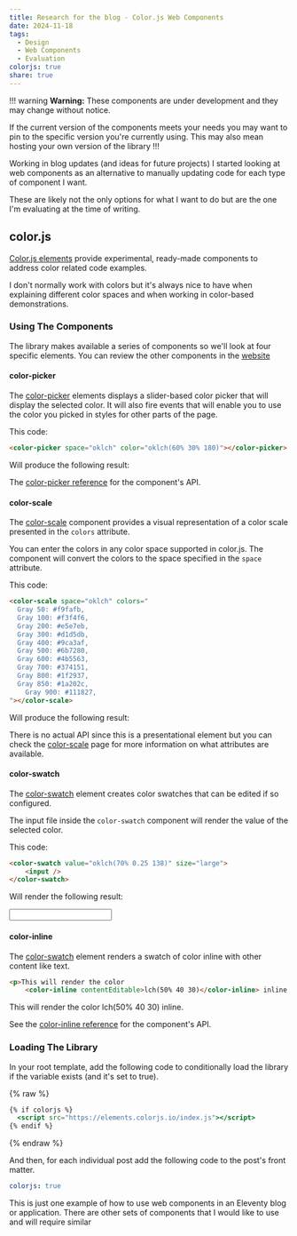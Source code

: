 ```yaml
---
title: Research for the blog - Color.js Web Components
date: 2024-11-18
tags:
  - Design
  - Web Components
  - Evaluation
colorjs: true
share: true
---
```


!!! warning **Warning:**
These components are under development and they may change without notice.

If the current version of the components meets your needs you may want to pin to the specific version you're currently using. This may also mean hosting your own version of the library
!!!

Working in blog updates (and ideas for future projects) I started looking at web components as an alternative to manually updating code for each type of component I want.

These are likely not the only options for what I want to do but are the one I'm evaluating at the time of writing.

## color.js

[Color.js elements](https://elements.colorjs.io/) provide experimental, ready-made components to address color related code examples.

I don't normally work with colors but it's always nice to have when explaining different color spaces and when working in color-based demonstrations.

### Using The Components

The library makes available a series of components so we'll look at four specific elements. You can review the other components in the [website](https://elements.colorjs.io/)

#### color-picker

The [color-picker](https://elements.colorjs.io/src/color-picker/) elements displays a slider-based color picker that will display the selected color. It will also fire events that will enable you to use the color you picked in styles for other parts of the page.

This code:

```html
<color-picker space="oklch" color="oklch(60% 30% 180)"></color-picker>
```

Will produce the following result:

<color-picker space="oklch" color="oklch(60% 30% 180)"></color-picker>

The [color-picker reference](https://elements.colorjs.io/src/color-picker/#reference) for the component's API.

#### color-scale

The [color-scale](https://elements.colorjs.io/src/color-scale/) component provides a visual representation of a color scale presented in the `colors` attribute.

You can enter the colors in any color space supported in color.js. The component will convert the colors to the space specified in the `space` attribute.

This code:

```html
<color-scale space="oklch" colors="
  Gray 50: #f9fafb,
  Gray 100: #f3f4f6,
  Gray 200: #e5e7eb,
  Gray 300: #d1d5db,
  Gray 400: #9ca3af,
  Gray 500: #6b7280,
  Gray 600: #4b5563,
  Gray 700: #374151,
  Gray 800: #1f2937,
  Gray 850: #1a202c,
	Gray 900: #111827,
"></color-scale>
```

Will produce the following result:

<color-scale space="oklch" colors="
  Gray 50: #f9fafb,
  Gray 100: #f3f4f6,
  Gray 200: #e5e7eb,
  Gray 300: #d1d5db,
  Gray 400: #9ca3af,
  Gray 500: #6b7280,
  Gray 600: #4b5563,
  Gray 700: #374151,
  Gray 800: #1f2937,
  Gray 850: #1a202c,
	Gray 900: #111827
"></color-scale>

There is no actual API since this is a presentational element but you can check the [color-scale](https://elements.colorjs.io/src/color-scale/) page for more information on what attributes are available.

#### color-swatch

The [color-swatch](https://elements.colorjs.io/src/color-swatch/) element creates color swatches that can be edited if so configured.

The input file inside the `color-swatch` component will render the value of the selected color.

This code:

```html
<color-swatch value="oklch(70% 0.25 138)" size="large">
	<input />
</color-swatch>
```

Will render the following result:

<color-swatch value="oklch(70% 0.25 138)" size="large">
	<input />
</color-swatch>

#### color-inline

The [color-swatch](https://elements.colorjs.io/src/color-swatch/) element renders a swatch of color inline with other content like text.

```html
<p>This will render the color
	<color-inline contentEditable>lch(50% 40 30)</color-inline> inline.</p>
```

<p>This will render the color <color-inline contentEditable>lch(50% 40 30)</color-inline> inline.</p>

See the [color-inline reference](https://elements.colorjs.io/src/color-inline/#reference) for the component's API.

### Loading The Library

In your root template, add the following code to conditionally load the library if the variable exists (and it's set to true).

{% raw %}
```handlebars
{% if colorjs %}
  <script src="https://elements.colorjs.io/index.js"></script>
{% endif %}
```
{% endraw %}

And then, for each individual post add the following code to the post's front matter.

```yaml
colorjs: true
```

This is just one example of how to use web components in an Eleventy blog or application. There are other sets of components that I would like to use and will require similar
